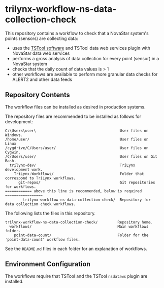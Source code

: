 # trilynx-workflow-ns-data-collection-check #

This repository contains a workflow to check that a NovaStar system's points (sensors) are collecting data:

*   uses the [TSTool software](https://software.trilynx.systems) and
    TSTool data web services plugin with NovaStar data web services
*   performs a gross analysis of data collection for every point (sensor) in a NovaStar system
*   checks that the daily count of data values is > 1
*   other workflows are available to perform more granular data checks for ALERT2 and other data feeds

## Repository Contents ##

The workflow files can be installed as desired in production systems.

The repository files are recommended to be installed as follows for development:

```
C:\Users\user\                                      User files on Windows.
/home/user/                                         User files on Linux
/cygdrive/C/Users/user/                             User files on Cygwin.
/C/Users/user/                                      User files on Git Bash.
  trilynx-dev/                                      TriLynx development work.
    TriLynx-Workflows/                              Folder that correspond to TriLynx workflows.
      git-repos/                                    Git repositories for workflows.
============ above this line is recommended, below is required =================
        trilynx-workflow-ns-data-collection-check/  Repository for data collection check workflows.
```

The following lists the files in this repository.

```
trilynx-workflow-ns-data-collection-check/         Repository home.
  workflows/                                       Main workflows folder.
    point-data-count/                              Folder for the 'point-data-count' workflow files.
```

See the `README.md` files in each folder for an explanation of workflows.

## Environment Configuration ##

The workflows require that TSTool and the TSTool `nsdataws` plugin are installed.
